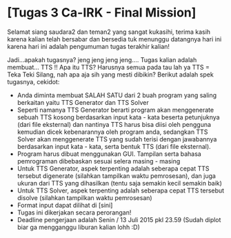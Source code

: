 # [Tugas 3 Ca-IRK - Final Mission]

Selamat siang saudara2 dan teman2 yang sangat kukasihi, terima kasih karena kalian telah bersabar dan bersedia tuk menunggu datangnya hari ini karena hari ini adalah pengumuman tugas terakhir kalian!

Jadi...apakah tugasnya? jeng jeng jeng jeng.... Tugas kalian adalah membuat... TTS !! Apa itu TTS? Harusnya semua pada tau lah ya TTS = Teka Teki Silang, nah apa aja sih yang mesti dibikin? Berikut adalah spek tugasnya, cekidot:

- Anda diminta membuat SALAH SATU dari 2 buah program yang saling berkaitan yaitu TTS Generator dan TTS Solver
- Seperti namanya TTS Generator berarti program akan menggenerate sebuah TTS kosong berdasarkan input kata - kata beserta petunjuknya (dari file eksternal) dan nantinya TTS harus bisa diisi oleh pengguna kemudian dicek kebenarannya oleh program anda, sedangkan TTS Solver akan menggenerate TTS yang sudah terisi dengan jawabannya berdasarkan input kata - kata, serta bentuk TTS (dari file eksternal).
- Program harus dibuat menggunakan GUI. Tampilan serta bahasa pemrograman dibebaskan sesuai selera masing - masing
- Untuk TTS Generator, aspek terpenting adalah seberapa cepat TTS tersebut digenerate (silahkan tampilkan waktu pemrosesan), dan juga ukuran dari TTS yang dihasilkan (tentu saja semakin kecil semakin baik)
- Untuk TTS Solver, aspek terpenting adalah seberapa cepat TTS tersebut disolve (silahkan tampilkan waktu pemrosesan)
- Format input dapat dilihat di [sini]
- Tugas ini dikerjakan secara perorangan!
- Deadline pengerjaan adalah Senin / 13 Juli 2015 pkl 23.59 (Sudah diplot biar ga mengganggu liburan kalian lohh :D)